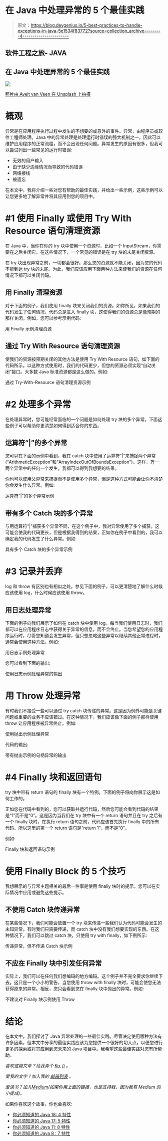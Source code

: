 # 在 Java 中处理异常的 5 个最佳实践

> 原文：<https://blog.devgenius.io/5-best-practices-to-handle-exceptions-in-java-5e1534f83772?source=collection_archive---------4----------------------->

## 软件工程之旅- JAVA

## 在 Java 中处理异常的 5 个最佳实践

![](img/9edafbb5e300ca92b228f79d08a1b42a.png)

[照片由 Ayelt van Veen 在 Unsplash 上拍摄](https://unsplash.com/@ayeltvanveen)

# 概观

异常是在应用程序执行过程中发生的不想要的或意外的事件。异常，由程序员或软件工程师处理。Java 中的异常处理是处理运行时错误的强大机制之一，因此可以维护应用程序的正常流程，而不会出现任何问题。异常发生的原因有很多，但我可以尝试列出一些常见的运行时错误:

*   无效的用户输入
*   由于缺少边缘情况而导致的代码错误
*   网络接线
*   被遗忘

在本文中，我将介绍一些对您有帮助的最佳实践，并给出一些示例，这些示例可以让您更多地了解异常并将其应用到您的项目中。

# #1 使用 Finally 或使用 Try With Resource 语句清理资源

在 Java 中，当你在你的 try 块中使用一个资源时，比如一个 InputStream，你需要在之后关闭它。在这些情况下，一个常见的错误是在 try 块的末尾关闭资源。

在 try 块出现异常之前，一切都会很好。那么您的资源就不能关闭，因为您的代码不能到达 try 块的末尾。为此，我们应该应用下面两种方法来使我们的资源在任何情况下都可以关闭代码。

## 用 Finally 清理资源

对于下面的例子，我们使用 finally 块来关闭我们的资源。如你所见，如果我们的代码发生了任何情况，代码总是进入 finally 块，这使得我们的资源总是像预期的那样关闭。例如，您可以参考示例代码:

用 Finally 示例清理资源

## 通过 Try With Resource 语句清理资源

使我们的资源按预期关闭的其他方法是使用 Try With Resource 语句，如下面的代码所示。以这种方式使用时，我们的代码更少，但您的资源必须实现“自动关闭”接口。大多数 Java 标准资源都是这么做的。例如:

通过 Try-With-Resource 语句清理资源示例

# #2 处理多个异常

在处理异常时，您可能经常面临的一个问题是如何处理 try 块的多个异常。下面这些例子可以帮助你更清楚如何得到适合你的东西。

## 运算符“|”的多个异常

您可以在下面的示例中看到，我在 catch 块中使用了运算符“|”来捕捉两个异常(“ArithmeticException”和“ArrayIndexOutOfBoundsException”)。这样，万一两个异常中的任何一个发生，我都可以得到我想要的结果。

你也可以使用父异常来捕捉而不是使用多个异常，但是这种方式可能会让你不清楚你会发生什么异常。例如:

运算符“|”的多个异常示例

## 带有多个 Catch 块的多个异常

与用运算符“|”捕获多个异常不同，在这个例子中，我对异常使用了多个捕获。这可能会使我的代码更长，但是根据我得到的结果，正如你在例子中看到的，我可以确定我的代码发生了什么异常。例如:

具有多个 Catch 块的多个异常示例

# #3 记录并丢弃

log 和 throw 有区别也有相似之处。参见下面的例子，可以更清楚地了解什么时候应该使用 log，什么时候应该使用 throw。

## 用日志处理异常

下面的例子向我们展示了如何在 catch 块中使用 log。每当我们使用日志时，我们都可以在应用程序日志中获得关于异常的信息，而不会终止。当您希望您的应用程序运行时，尽管您知道会发生异常，但只想忽略这些异常以继续其他正常进程时，通常会使用这种方法。例如:

用日志示例处理异常

您可以看到下面的输出:

使用日志示例处理异常的输出

# 用 Throw 处理异常

有时我们不接受一些可以通过 try catch 块传递的异常。这是因为例外可能是关键问题或重要的业务不应该错过。在这种情况下，我们应该像下面的例子那样使用 throw 让应用程序被异常终止。例如:

使用抛出示例处理异常

代码的输出:

带有抛出示例的句柄异常的输出

# #4 Finally 块和返回语句

try 块中带有 return 语句的 finally 块有一个特例。下面的例子将向你展示这是如何工作的。

正如您在代码中看到的，您可以获取并运行代码，然后您可能会看到代码的结果是“1”而不是“0”。这是因为当我们在 try 块中有一个 return 语句并且在 try 之后有一个 finally 块时，在执行 return 语句之前，代码应该首先执行 finally 中的所有代码。所以这里的第一个 return 语句是“return 1”，而不是“0”。

例如:

Finally 块和返回语句示例

# 使用 Finally Block 的 5 个技巧

我想展示的与异常主题相关的最后一件事是使用 finally 块时的提示，您可以在实际情况中应用或避免这些提示。

## 不使用 Catch 块传递异常

在某些情况下，我们可能会放置一个 try 块来传递一些我们认为代码可能会发生的未知异常。有时我们只需要传递，而 catch 块中没有我们想要实现的东西。在这种情况下，我们可以跳过 catch 块，只使用 try with finally，如下例所示:

传递异常，但不传递 Catch 块示例

## 不应在 Finally 块中引发任何异常

实际上，我们可以在任何我们想编码的地方编码。这个例子并不完全要求你继续下去。这只是一个小小的警告，当您使用 throw with finally 块时，可能会使您无法获得原来的异常。相反，您只会看到您在 finally 块中抛出的异常。例如:

不建议对 Finally 块示例使用 Throw

# 结论

在本文中，我们探讨了 Java 异常处理的一些最佳实践。尽管决定使用哪种方法有许多因素，但本文中分享的最佳实践应该为您提供一个很好的切入点，以便您进行更多的探索或将其应用到您未来的 Java 项目中。我希望这些最佳实践对您有所帮助。

*喜欢这篇文章？给我弄个* [*Ko-fi*](https://ko-fi.com/techisbeautiful) *。*

*爱我的文字？加入我的* [*邮箱列表*](https://medium.com/subscribe/@techisbeautiful) *。*

*爱读书？加入*[*Medium*](https://medium.com/@techisbeautiful/membership)*(如果你用上面的链接，也是支持我，因为我有 Medium 的小提成)。*

如果你喜欢这个故事，你也会喜欢:

*   [你必须知道的 Java 18: 4 特性](/java-18-top-4-features-you-must-know-1f36ee23e2ab)
*   [你必须知道的 Java 17: 5 特性](https://medium.com/@techisbeautiful/java-17-top-5-features-you-must-know-bbed2afaea3d)
*   [你必须知道的 Java 11: 8 特性](https://medium.com/@techisbeautiful/new-features-you-must-know-in-java-11-and-examples-3fda2ad26def)
*   [你必须知道的 Java 8 : 7 特性](/java-8-seven-features-you-must-know-and-examples-1c3964ae7fe8)